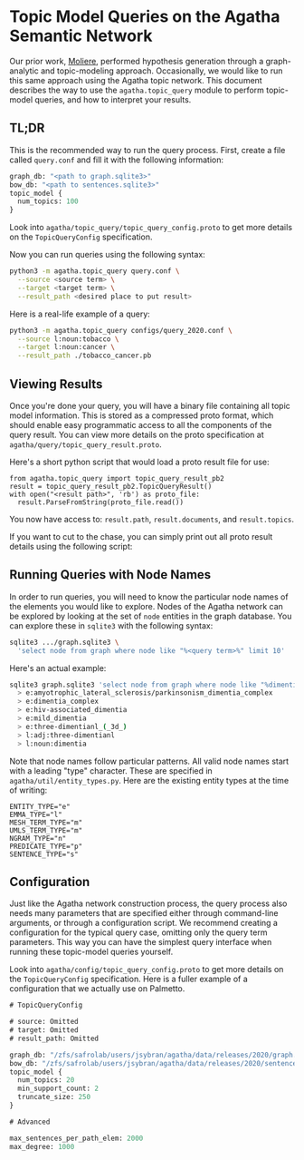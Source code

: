 Topic Model Queries on the Agatha Semantic Network
==================================================

Our prior work, [Moliere][moliere], performed hypothesis generation through a
graph-analytic and topic-modeling approach. Occasionally, we would like to run
this same approach using the Agatha topic network. This document describes the
way to use the `agatha.topic_query` module to perform topic-model queries, and
how to interpret your results.

## TL;DR

This is the recommended way to run the query process. First, create a file
called `query.conf` and fill it with the following information:

```proto
graph_db: "<path to graph.sqlite3>"
bow_db: "<path to sentences.sqlite3>"
topic_model {
  num_topics: 100
}
```

Look into `agatha/topic_query/topic_query_config.proto` to get more details on
the `TopicQueryConfig` specification.

Now you can run queries using the following syntax:

```bash
python3 -m agatha.topic_query query.conf \
  --source <source term> \
  --target <target term> \
  --result_path <desired place to put result>
```

Here is a real-life example of a query:

```bash
python3 -m agatha.topic_query configs/query_2020.conf \
  --source l:noun:tobacco \
  --target l:noun:cancer \
  --result_path ./tobacco_cancer.pb
```

## Viewing Results

Once you're done your query, you will have a binary file containing all topic
model information. This is stored as a compressed proto format, which should
enable easy programmatic access to all the components of the query result. You
can view more details on the proto specification at
`agatha/query/topic_query_result.proto`.

Here's a short python script that would load a proto result file for use:

```python3
from agatha.topic_query import topic_query_result_pb2
result = topic_query_result_pb2.TopicQueryResult()
with open("<result path>", 'rb') as proto_file:
  result.ParseFromString(proto_file.read())
```

You now have access to: `result.path`, `result.documents`, and `result.topics`.

If you want to cut to the chase, you can simply print out all proto result
details using the following script:

## Running Queries with Node Names

In order to run queries, you will need to know the particular node names of the
elements you would like to explore. Nodes of the Agatha network can be explored
by looking at the set of `node` entities in the graph database. You can explore
these in `sqlite3` with the following syntax:

```bash
sqlite3 .../graph.sqlite3 \
  'select node from graph where node like "%<query term>%" limit 10'
```

Here's an actual example:

```bash
sqlite3 graph.sqlite3 'select node from graph where node like "%dimentia%" limit 10'
  > e:amyotrophic_lateral_sclerosis/parkinsonism_dimentia_complex
  > e:dimentia_complex
  > e:hiv-associated_dimentia
  > e:mild_dimentia
  > e:three-dimentianl_(_3d_)
  > l:adj:three-dimentianl
  > l:noun:dimentia
```

Note that node names follow particular patterns. All valid node names start with
a leading "type" character. These are specified in
`agatha/util/entity_types.py`. Here are the existing entity types at the time of
writing:

```python3
ENTITY_TYPE="e"
EMMA_TYPE="l"
MESH_TERM_TYPE="m"
UMLS_TERM_TYPE="m"
NGRAM_TYPE="n"
PREDICATE_TYPE="p"
SENTENCE_TYPE="s"
```

## Configuration

Just like the Agatha network construction process, the query process also needs
many parameters that are specified either through command-line arguments, or
through a configuration script. We recommend creating a configuration for the
typical query case, omitting only the query term parameters. This way you can
have the simplest query interface when running these topic-model queries
yourself.

Look into `agatha/config/topic_query_config.proto` to get more details on the
`TopicQueryConfig` specification. Here is a fuller example of a configuration
that we actually use on Palmetto.

```proto
# TopicQueryConfig

# source: Omitted
# target: Omitted
# result_path: Omitted

graph_db: "/zfs/safrolab/users/jsybran/agatha/data/releases/2020/graph.sqlite3"
bow_db: "/zfs/safrolab/users/jsybran/agatha/data/releases/2020/sentences.sqlite3"
topic_model {
  num_topics: 20
  min_support_count: 2
  truncate_size: 250
}

# Advanced

max_sentences_per_path_elem: 2000
max_degree: 1000
```

[moliere]:https://github.com/JSybrandt/MOLIERE
